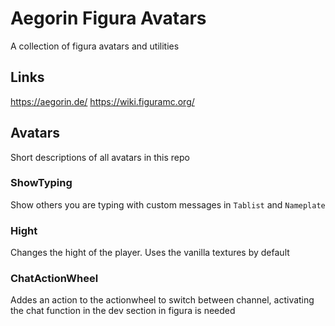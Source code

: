 # Aegorin Figura Avatars
A collection of figura avatars and utilities

## Links
https://aegorin.de/
https://wiki.figuramc.org/

## Avatars
Short descriptions of all avatars in this repo

### ShowTyping
Show others you are typing with custom messages in `Tablist` and `Nameplate`

### Hight
Changes the hight of the player. Uses the vanilla textures by default

### ChatActionWheel
Addes an action to the actionwheel to switch between channel, activating the chat function in the dev section in figura is needed